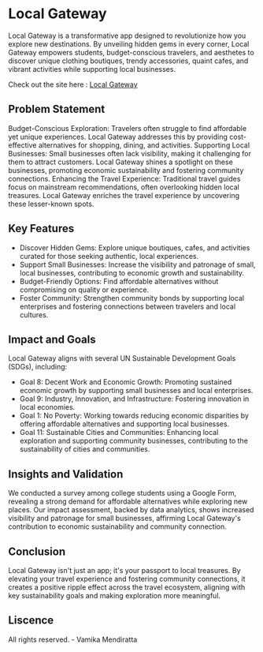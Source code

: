 # Local Gateway

Local Gateway is a transformative app designed to revolutionize how you explore new destinations. By unveiling hidden gems in every corner, Local Gateway empowers students, budget-conscious travelers, and aesthetes to discover unique clothing boutiques, trendy accessories, quaint cafes, and vibrant activities while supporting local businesses.

Check out the site here : [Local Gateway](https://itsvamz.github.io/locals/)

## Problem Statement

Budget-Conscious Exploration: Travelers often struggle to find affordable yet unique experiences. Local Gateway addresses this by providing cost-effective alternatives for shopping, dining, and activities.
Supporting Local Businesses: Small businesses often lack visibility, making it challenging for them to attract customers. Local Gateway shines a spotlight on these businesses, promoting economic sustainability and fostering community connections.
Enhancing the Travel Experience: Traditional travel guides focus on mainstream recommendations, often overlooking hidden local treasures. Local Gateway enriches the travel experience by uncovering these lesser-known spots.

## Key Features

- Discover Hidden Gems: Explore unique boutiques, cafes, and activities curated for those seeking authentic, local experiences.
- Support Small Businesses: Increase the visibility and patronage of small, local businesses, contributing to economic growth and sustainability.
- Budget-Friendly Options: Find affordable alternatives without compromising on quality or experience.
- Foster Community: Strengthen community bonds by supporting local enterprises and fostering connections between travelers and local cultures.

## Impact and Goals

Local Gateway aligns with several UN Sustainable Development Goals (SDGs), including:

- Goal 8: Decent Work and Economic Growth: Promoting sustained economic growth by supporting small businesses and local enterprises.
- Goal 9: Industry, Innovation, and Infrastructure: Fostering innovation in local economies.
- Goal 1: No Poverty: Working towards reducing economic disparities by offering affordable alternatives and supporting local businesses.
- Goal 11: Sustainable Cities and Communities: Enhancing local exploration and supporting community businesses, contributing to the sustainability of cities and communities.


## Insights and Validation

We conducted a survey among college students using a Google Form, revealing a strong demand for affordable alternatives while exploring new places. Our impact assessment, backed by data analytics, shows increased visibility and patronage for small businesses, affirming Local Gateway's contribution to economic sustainability and community connection.

## Conclusion

Local Gateway isn't just an app; it's your passport to local treasures. By elevating your travel experience and fostering community connections, it creates a positive ripple effect across the travel ecosystem, aligning with key sustainability goals and making exploration more meaningful.

## Liscence 

All rights reserved. - Vamika Mendiratta
